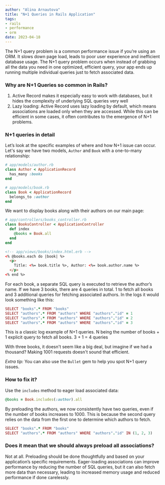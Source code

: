 ```yaml
---
author: "Alina Arnautova"
title: "N+1 Queries in Rails Application"
tags:
- rails
- performance
- orm
date: 2023-04-18
---
```


The N+1 query problem is a common performance issue if you’re using an ORM. It slows down page load, leads to poor user experience and inefficient database usage. The N+1 query problem occurs when instead of grabbing all the data you need in one optimized, efficient query, your app ends up running multiple individual queries just to fetch associated data.

### Why are N+1 Queries so common in Rails?

1. Active Record makes it especially easy to work with databases, but it hides the complexity of underlying SQL queries very well
2. Lazy loading: Active Record uses lazy loading by default, which means associations are loaded only when they are accessed. While this can be efficient in some cases, it often contributes to the emergence of N+1 problems.

### N+1 queries in detail

Let’s look at the specific examples of where and how N+1 issue can occur. Let's say we have two models, `Author` and `Book` with a one-to-many relationship:

```ruby
# app/models/author.rb
class Author < ApplicationRecord
  has_many :books
end

# app/models/book.rb
class Book < ApplicationRecord
  belongs_to :author
end
```

We want to display books along with their authors on our main page:

```ruby
# app/controllers/books_controller.rb
class BooksController < ApplicationController
  def index
    @books = Book.all
  end
end
```

```html
<!-- app/views/books/index.html.erb -->
<% @books.each do |book| %>
  <p>
    Title: <%= book.title %>, Author: <%= book.author.name %>
  </p>
<% end %>
```

For each book, a separate SQL query is executed to retrieve the author’s name. If we have 3 books, there are 4 queries in total. 1 to fetch all books and 3 additional queries for fetching associated authors. In the logs it would look something like this:

```ruby
SELECT "books".* FROM "books"
SELECT "authors".* FROM "authors" WHERE "authors"."id" = 1
SELECT "authors".* FROM "authors" WHERE "authors"."id" = 2
SELECT "authors".* FROM "authors" WHERE "authors"."id" = 3
```

This is a classic log example of N+1 queries. N being the number of books + 1 explicit query to fetch all books. 3 + 1 = 4 queries

With three books, it doesn't seem like a big deal, but imagine if we had a thousand? Making 1001 requests doesn't sound that efficient. 

*Extra tip:* You can also use the `Bullet` gem to help you spot N+1 query issues.

### How to fix it?

Use the `includes` method to eager load associated data:

```ruby
@books = Book.includes(:author).all
```

By preloading the authors, we now consistently have two queries, even if the number of books increases to 1000. This is because the second query relies on the data from the first one to determine which authors to fetch.

```ruby
SELECT "books".* FROM "books"
SELECT "authors".* FROM "authors" WHERE "authors"."id" IN (1, 2, 3)
```

### Does it mean that we should always preload all associations?

Not at all. Preloading should be done thoughtfully and based on your application’s specific requirements. 
Eager-loading associations can improve performance by reducing the number of SQL queries, but it can also fetch more data than necessary, leading to increased memory usage and reduced performance if done carelessly.
